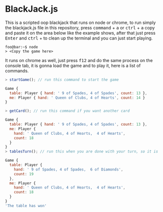# BlackJack.js

This is a scripted oop blackjack that runs on node or chrome, to run simply the blackjack.js 
file in this repository, press <kbd>command</kbd> + <kbd>a</kbd> or <kbd>ctrl</kbd> + <kbd>a</kbd>
copy and paste it on the area below like the example shows, after that just press <kbd>Enter</kbd>
and <kbd>ctrl</kbd> + <kbd></kbd> to clean up the terminal and you can just start playing.

```console
foo@bar:~$ node
> <Copy the game here>
```

It runs on chrome as well, just press  <kbd>f12</kbd> and do the same process on the console tab, it is gonna 
load the game and to play it, here is a list of commands.


```js
> startGame(); // run this command to start the game

Game {
  table: Player { hand: ' 9 of Spades, 4 of Spades', count: 13 },
  me: Player { hand: ' Queen of Clubs, 4 of Hearts', count: 14 }
}

> getCard(); // run this command if you want another card

Game {
  table: Player { hand: ' 9 of Spades, 4 of Spades', count: 13 },
  me: Player {
    hand: ' Queen of Clubs, 4 of Hearts,  4 of Hearts',
    count: 18
  }
}
> tablesTurn(); // run this when you are done with your turn, so it is the table's turn

Game {
  table: Player {
    hand: ' 9 of Spades, 4 of Spades,  6 of Diamonds',
    count: 19
  },
  me: Player {
    hand: ' Queen of Clubs, 4 of Hearts,  4 of Hearts',
    count: 18
  }
}
'The table has won'
```
